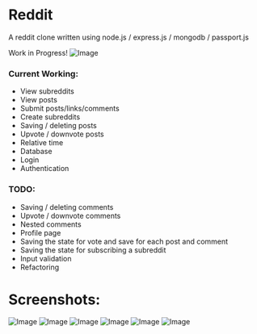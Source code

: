 # Reddit
A reddit clone written using node.js / express.js / mongodb / passport.js

Work in Progress!
![Image](https://i.imgur.com/GgiWKox.png)

### Current Working:
* View subreddits
* View posts
* Submit posts/links/comments
* Create subreddits
* Saving / deleting posts
* Upvote / downvote posts
* Relative time
* Database
* Login
* Authentication

### TODO:
* Saving / deleting comments
* Upvote / downvote comments
* Nested comments
* Profile page
* Saving the state for vote and save for each post and comment
* Saving the state for subscribing a subreddit
* Input validation
* Refactoring

# Screenshots:
![Image](https://i.imgur.com/QWmcJG7.png)
![Image](https://i.imgur.com/Cf1kpy7.png)
![Image](https://i.imgur.com/a9dq7qy.png)
![Image](https://i.imgur.com/8Ia4IPC.png)
![Image](https://i.imgur.com/6GLie7E.png)
![Image](https://i.imgur.com/c03GWhT.png)

